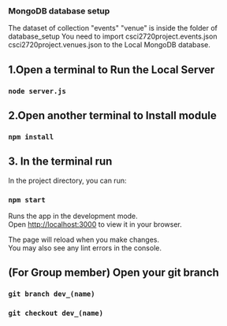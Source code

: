 ### MongoDB database setup
The dataset of  collection "events" "venue" is inside the folder of database_setup
You need to import csci2720project.events.json csci2720project.venues.json to the Local MongoDB database.

## 1.Open a terminal to Run the Local Server

### `node server.js`

## 2.Open another terminal to Install module

### `npm install`


## 3. In the terminal run

In the project directory, you can run:

### `npm start`

Runs the app in the development mode.\
Open [http://localhost:3000](http://localhost:3000) to view it in your browser.

The page will reload when you make changes.\
You may also see any lint errors in the console.

## (For Group member) Open your git branch

### `git branch dev_(name)`
### `git checkout dev_(name)`

